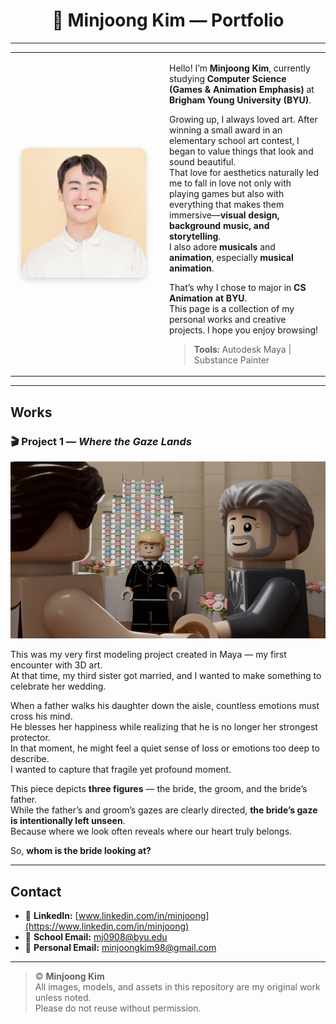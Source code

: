 <!-- Header -->
<h1 align="center">🎨 Minjoong Kim — Portfolio</h1>

---

<table>
  <tr>
    <td width="220" align="center">
      <img src="assets/profile.jpg" alt="Minjoong Kim" width="200" style="border-radius: 12px; box-shadow: 0 4px 10px rgba(0,0,0,0.15);"/>
    </td>
    <td style="vertical-align: top; padding-left: 20px;">

Hello! I’m **Minjoong Kim**, currently studying **Computer Science (Games & Animation Emphasis)** at **Brigham Young University (BYU)**.  

Growing up, I always loved art. After winning a small award in an elementary school art contest, I began to value things that look and sound beautiful.  
That love for aesthetics naturally led me to fall in love not only with playing games but also with everything that makes them immersive—**visual design, background music, and storytelling**.  
I also adore **musicals** and **animation**, especially **musical animation**.

That’s why I chose to major in **CS Animation at BYU**.  
This page is a collection of my personal works and creative projects. I hope you enjoy browsing!

> **Tools:** Autodesk Maya | Substance Painter
  </tr>
</table>

---

## Works


### 🎬 Project 1 — *Where the Gaze Lands*

![Where the Gaze Lands](assets/works/where_the_gaze_lands_main.jpg)

This was my very first modeling project created in Maya — my first encounter with 3D art.  
At that time, my third sister got married, and I wanted to make something to celebrate her wedding.

When a father walks his daughter down the aisle, countless emotions must cross his mind.  
He blesses her happiness while realizing that he is no longer her strongest protector.  
In that moment, he might feel a quiet sense of loss or emotions too deep to describe.  
I wanted to capture that fragile yet profound moment.

This piece depicts **three figures** — the bride, the groom, and the bride’s father.  
While the father’s and groom’s gazes are clearly directed, **the bride’s gaze is intentionally left unseen**.  
Because where we look often reveals where our heart truly belongs.  

So, **whom is the bride looking at?**






---

## Contact

- 🔗 **LinkedIn:** [www.linkedin.com/in/minjoong](https://www.linkedin.com/in/minjoong)  
- 📧 **School Email:** mj0908@byu.edu  
- 📮 **Personal Email:** minjoongkim98@gmail.com  

---

> © **Minjoong Kim**  
> All images, models, and assets in this repository are my original work unless noted.  
> Please do not reuse without permission.
